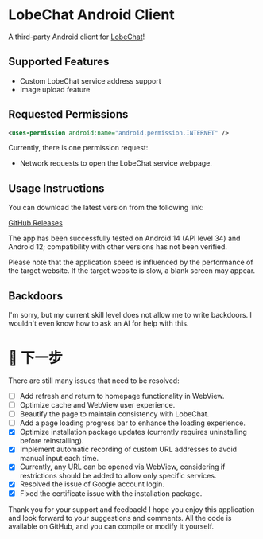 # LobeChat Android Client

A third-party Android client for [LobeChat](https://lobechat.com/)!

## Supported Features

- Custom LobeChat service address support
- Image upload feature

## Requested Permissions

```xml
<uses-permission android:name="android.permission.INTERNET" />
```

Currently, there is one permission request:

- Network requests to open the LobeChat service webpage.

## Usage Instructions

You can download the latest version from the following link:

[GitHub Releases](https://github.com/moreoronce/LobeChat-Android/releases)

The app has been successfully tested on Android 14 (API level 34) and Android 12; compatibility with other versions has not been verified.

Please note that the application speed is influenced by the performance of the target website. If the target website is slow, a blank screen may appear.

## Backdoors

I'm sorry, but my current skill level does not allow me to write backdoors. I wouldn't even know how to ask an AI for help with this.

# 🤗 下一步

There are still many issues that need to be resolved:
- [ ]  Add refresh and return to homepage functionality in WebView.
- [ ]  Optimize cache and WebView user experience.
- [ ]  Beautify the page to maintain consistency with LobeChat.
- [ ]  Add a page loading progress bar to enhance the loading experience.
- [X]  Optimize installation package updates (currently requires uninstalling before reinstalling).
- [x]  Implement automatic recording of custom URL addresses to avoid manual input each time.
- [X]  Currently, any URL can be opened via WebView, considering if restrictions should be added to allow only specific services.
- [X]  Resolved the issue of Google account login.
- [X]  Fixed the certificate issue with the installation package.

Thank you for your support and feedback! I hope you enjoy this application and look forward to your suggestions and comments.
 All the code is available on GitHub, and you can compile or modify it yourself.





